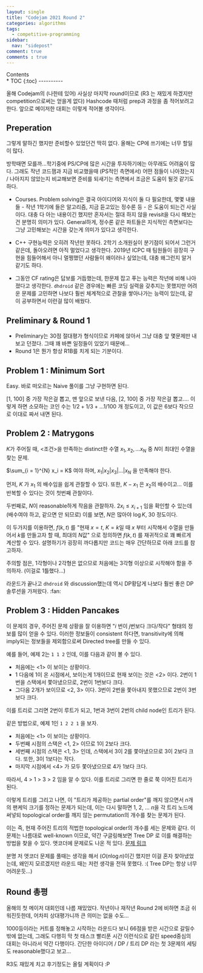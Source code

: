 ```yaml
---
layout: single
title: "Codejam 2021 Round 2"
categories: algorithms
tags:
  - competitive-programming
sidebar:
  nav: "sidepost"
comment: true
comments : true
---
```

<div id="toc">
Contents
</div>
* TOC
{:toc}
----------

올해 Codejam의 (나한테 있어) 사실상 마지막 round이므로 (R3 는 재밌게 하겠지만 competition으로써는 얻을게 없다) Hashcode 때처럼 prep과 과정을 좀 적어보려고 한다. 앞으로 메이저한 대회는 이렇게 적어볼 생각이다.

## Preperation
그렇게 말하긴 했지만 준비할수 있었던건 딱히 없다. 올해는 CP에 쓰기에는 너무 할일이 많다. 

방학때면 모를까...학기중에 PS/CP에 많은 시간을 투자하기에는 아무래도 어려움이 많다. 그래도 작년 코드잼과 지금 비교했을때 (PS적인 측면에서) 어떤 점들이 나아졌는지 / 나아지지 않았는지 비교해보면 준비를 되새기는 측면에서 조금은 도움이 될것 같기도 하다.

- Courses. Problem solving은 결국 아이디어와 지식이 둘 다 필요한데, 몇몇 내용들 - 작년 1학기에 들은 알고리즘, 지금 듣고있는 정수론 등 - 은 도움이 되는건 사실이다. 대충 다 아는 내용이긴 했지만 혼자서는 절대 하지 않을 revisit을 다시 해보는건 분명히 의미가 있다. General하게, 정수론 같은 파트들은 지식적인 측면보다는 그냥 고민해보는 시간을 갖는게 의미가 있다고 생각한다.

- C++ 구현능력은 오히려 작년만 못하다. 2학기 소개원실이 분기점이 되어서 그런거 같은데, 돌아오려면 아직 멀었다고 생각한다. 2019년 ICPC 때 팀원들이 굉장히 구현을 힘들어해서 아니 멀쩡했던 사람들이 왜이러나 싶었는데, 대충 왜그런지 알거 같기도 하다.

- 그동안 CF rating은 답보를 거듭했는데, 한문제 잡고 푸는 능력은 작년에 비해 나아졌다고 생각한다. `dhdroid` 같은 경우에는 빠른 코딩 실력을 갖추지는 못했지만 어려운 문제를 고민하면 나보다 훨씬 체계적으로 관찰을 쌓아나가는 능력이 있는데, 같이 공부하면서 이런걸 많이 배웠다.

## Preliminary & Round 1
- Preliminary는 30점 절대평가 형식이므로 카페에 앉아서 그냥 대충 앞 몇문제만 내보고 던졌다. 그때 꽤 바쁜 일정들이 있었기 때문에...
- Round 1은 뭔가 항상 R1B를 치게 되는 기분이다. 

## Problem 1 : Minimum Sort
Easy. 바로 떠오르는 Naive 풀이를 그냥 구현하면 된다.

[1, 100] 중 가장 작은걸 뽑고, 맨 앞으로 보낸 다음, [2, 100] 중 가장 작은걸 뽑고.... 이렇게 하면 소모하는 코인 수는 $1/2 + 1/3 + \dots 1/100$ 개 정도이고, 이 값은 6보다 작으므로 이대로 짜서 내면 된다.

## Problem 2 : Matrygons
$K$가 주어질 때, <조건>을 만족하는 distinct한 수열 $x_1, x_2, \dots x_N$ 중 $N$이 최대인 수열을 찾는 문제.

$\sum_{i = 1}^{N} x_i = K$ 여야 하며, $x_1 | x_2 | x_3 | \dots | x_N$ 을 만족해야 한다.

먼저, $K$ 가 $x_1$ 의 배수임을 쉽게 관찰할 수 있다. 또한, $K - x_1$ 은 $x_2$의 배수이고... 이를 반복할 수 있다는 것이 첫번째 관찰이다.

두번째로, $N$이 reasonable하게 작음을 관찰하자. $2x_i \leq x_{i+1}$ 임을 확인할 수 있는데 (배수여야 하고, 같으면 안 되므로) 이를 보면, $N$은 많아야 $\log K$, 30 정도이다.

이 두가지를 이용하면, $f(k, t)$ 를 "현재 $x = t$, $K = k$일 때 $x$ 부터 시작해서 수열을 만들어서 $k$를 만들고자 할 때, 최대의 $N$값" 으로 정의하면 $f(k, t)$ 를 재귀적으로 꽤 빠르게 계산할 수 있다. 설명하기가 굉장히 까다롭지만 코드는 매우 간단하므로 아래 코드를 참고하자.

주의할 점은, 1각형이나 2각형은 없으므로 처음에는 3각형 이상으로 시작해야 함을 주의하자. (이걸로 1틀했다...)

라운드가 끝나고 `dhdroid` 와 discussion했는데 역시 DP황답게 나보다 훨씬 좋은 DP 솔루션을 가져왔다. :fan:

## Problem 3 : Hidden Pancakes
이 문제의 경우, 주어진 문제 상황을 잘 이용하면 "$i$ 번이 $j$번보다 크다/작다" 형태의 정보를 많이 얻을 수 있다. 이러한 정보들이 consistent 하다면, transitivity에 의해 imply되는 정보들을 제외함으로써 Directed tree를 만들 수 있다.

예를 들어, 예제 2는 `1 1 2` 인데, 이를 다음과 같이 볼 수 있다.

- 처음에는 <1> 이 보이는 상황이다.
- 1 다음에 1이 온 시점에서, 보이는게 1개이므로 현재 보이는 것은 <2> 이다. 2번이 1번을 스택에서 쫓아냈으므로, 2번이 1번보다 크다.
- 그다음 2개가 보이므로 <2, 3> 이다. 3번이 2번을 쫓아내지 못했으므로 2번이 3번보다 크다.

이를 트리로 그리면 2번이 루트가 되고, 1번과 3번이 2번의 child node인 트리가 된다. 

같은 방법으로, 예제 1인  `1 2 2 1` 을 보자.

- 처음에는 <1> 이 보이는 상황이다.
- 두번째 시점의 스택은 <1, 2> 이므로 1이 2보다 크다.
- 세번째 시점의 스택은 <1, 3> 인데, 스택에서 3이 2를 쫓아냈으므로 3이 2보다 크다. 또한, 3이 1보다는 작다.
- 마지막 시점에서 <4> 가 모두 쫓아냈으므로 4가 1보다 크다. 

따라서, 4 > 1 > 3 > 2 임을 알 수 있다. 이를 트리로 그리면 한 줄로 쭉 이어진 트리가 된다.

이렇게 트리를 그리고 나면, 이 "트리가 제공하는 partial order"를 깨지 않으면서 $n$개의 팬케익 크기를 정하는 문제가 되는데, 이는 다시 말하면 1, 2, ... $n$을 각 트리 노드에 써넣되 topological order를 깨지 않는 permutation의 개수를 찾는 문제가 된다. 

이는 즉, 현재 주어진 트리의 적법한 topological order의 개수를 세는 문제와 같다. 이 문제는 나름대로 well-known 이므로, 약간 구글링해보면 Tree DP 로 이를 해결하는 방법을 찾을 수 있다. 앳코더에 문제로도 나온 적 있다. [문제 링크](https://atcoder.jp/contests/abc160/tasks/abc160_f)

분명 저 앳코더 문제를 풀때는 생각을 해서 ($O(n \log n)$이긴 했지만 이걸 혼자 찾아냈었는데, 왜인지 모르겠지만 라운드 때는 저런 생각을 전혀 못했다. :( Tree DP는 항상 너무 어려운듯...)

## Round 총평
올해의 첫 메이저 대회인데 나름 재밌었다. 작년이나 재작년 Round 2에 비하면 조금 쉬워진듯한데, 어차피 상대평가니까 큰 의미는 없을 수도...

1000등이라는 커트를 정해놓고 시작하는 라운드다 보니 66점을 받은 시간으로 갈릴수밖에 없는데, 그래도 다행히 막 첫 태스크 빨리푼 시간 이런식으로 갈린 speed중심의 대회는 아니라서 약간 다행이다. 간단한 아이디어 / DP / 트리 DP 라는 첫 3문제의 세팅도 reasonable했다고 보고...

R3도 재밌게 치고 후기정도는 올릴 계획이다 :P 